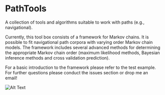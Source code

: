 PathTools
=========

A collection of tools and algorithms suitable to work with paths (e.g., navigational).

Currently, this tool box consists of a framework for Markov chains. It is possible to fit navigational path corpora with varying order Markov chain models.
The framework includes several advanced methods for determining the appropriate Markov chain order (maximum likelihood methods, Bayesian inference methods and cross validation prediction).

For a basic introduction to the framework please refer to the test example. For further questions please conduct the issues section or drop me an email!

![Alt Text](https://zenodo.org/badge/4207/psinger/PathTools.png)

